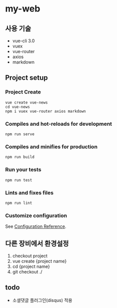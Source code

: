 # my-web

## 사용 기술
* vue-cli 3.0
* vuex
* vue-router
* axios
* markdown

## Project setup
### Project Create
```
vue create vue-news
cd vue-news
npm i vuex vue-router axios markdown
```
### Compiles and hot-reloads for development
```
npm run serve
```

### Compiles and minifies for production
```
npm run build
```

### Run your tests
```
npm run test
```

### Lints and fixes files
```
npm run lint
```

### Customize configuration
See [Configuration Reference](https://cli.vuejs.org/config/).


## 다른 장비에서 환경설정
1. checkout project
2. vue create {project name}
3. cd {project name}
4. git checkout ./

## todo
* 소셜댓글 플러그인(disqus) 적용
